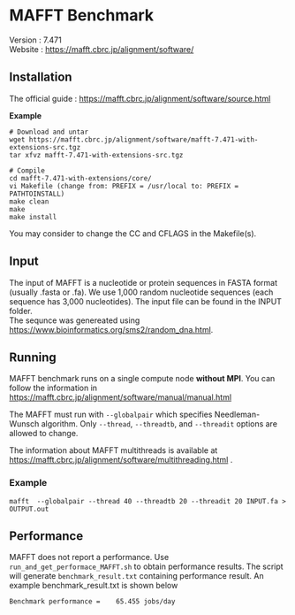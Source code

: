 # MAFFT Benchmark

Version : 7.471  
Website : https://mafft.cbrc.jp/alignment/software/  

## Installation

The official guide : https://mafft.cbrc.jp/alignment/software/source.html

**Example**

```
# Download and untar
wget https://mafft.cbrc.jp/alignment/software/mafft-7.471-with-extensions-src.tgz
tar xfvz mafft-7.471-with-extensions-src.tgz

# Compile
cd mafft-7.471-with-extensions/core/
vi Makefile (change from: PREFIX = /usr/local to: PREFIX = PATHTOINSTALL)
make clean
make
make install
```

You may consider to change the CC and CFLAGS in the Makefile(s).

## Input

The input of MAFFT is a nucleotide or protein sequences in FASTA format (usually .fasta or .fa). We use 1,000 random nucleotide sequences (each sequence has 3,000 nucleotides). The input file can be found in the INPUT folder.  
The sequnce was genereated using https://www.bioinformatics.org/sms2/random_dna.html.

## Running

MAFFT benchmark runs on a single compute node **without MPI**. You can follow the information in https://mafft.cbrc.jp/alignment/software/manual/manual.html  

The MAFFT must run with `--globalpair` which specifies Needleman-Wunsch algorithm. Only `--thread`, `--threadtb`, and `--threadit` options are allowed to change.  

The information about MAFFT multithreads is available at https://mafft.cbrc.jp/alignment/software/multithreading.html .

### Example

```
mafft  --globalpair --thread 40 --threadtb 20 --threadit 20 INPUT.fa > OUTPUT.out
```

## Performance 

MAFFT does not report a performance. Use `run_and_get_performace_MAFFT.sh` to obtain performance results. The script will generate `benchmark_result.txt` containing performance result. An example benchmark_result.txt is shown below

``` bash
Benchmark performance =    65.455 jobs/day 
```
